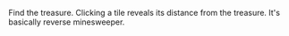 Find the treasure. Clicking a tile reveals its distance from the treasure. It's basically reverse minesweeper.
